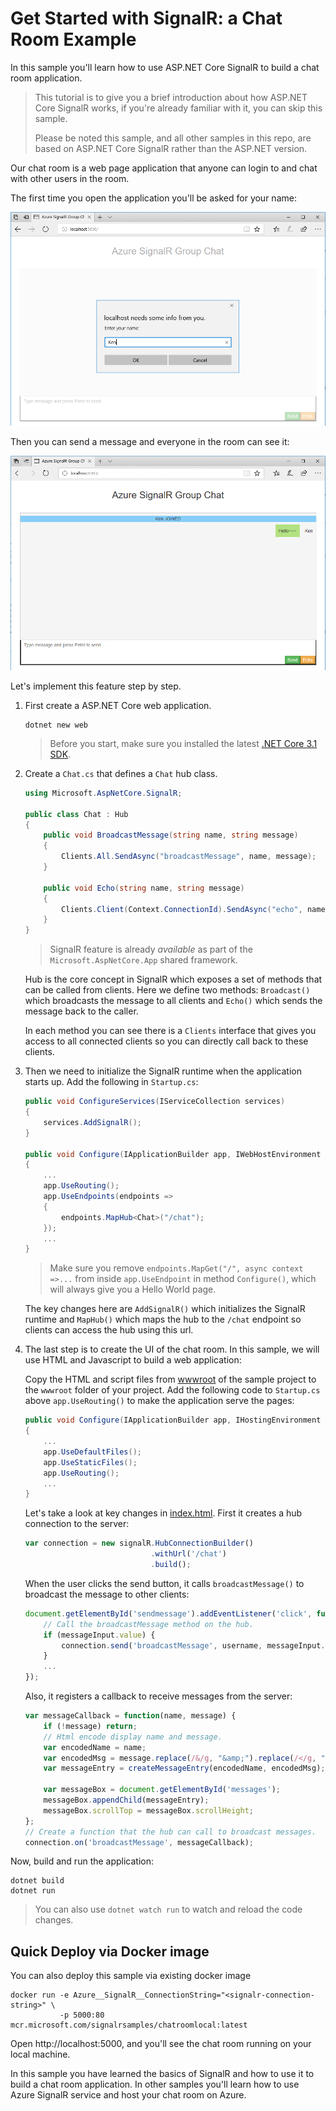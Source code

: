 # Get Started with SignalR: a Chat Room Example

In this sample you'll learn how to use ASP.NET Core SignalR to build a chat room application.

> This tutorial is to give you a brief introduction about how ASP.NET Core SignalR works, if you're already familiar with it, you can skip this sample.
>
> Please be noted this sample, and all other samples in this repo, are based on ASP.NET Core SignalR rather than the ASP.NET version.

Our chat room is a web page application that anyone can login to and chat with other users in the room.

The first time you open the application you'll be asked for your name:

![chat-room-1](../../docs/images/chat-room-1.png)

Then you can send a message and everyone in the room can see it:

![chat-room-2](../../docs/images/chat-room-2.png)

Let's implement this feature step by step.

1.  First create a ASP.NET Core web application.

    ```
    dotnet new web
    ```

    > Before you start, make sure you installed the latest [.NET Core 3.1 SDK](https://dotnet.microsoft.com/download/dotnet-core/3.1).

2.  Create a `Chat.cs` that defines a `Chat` hub class.

    ```cs
    using Microsoft.AspNetCore.SignalR;

    public class Chat : Hub
    {
        public void BroadcastMessage(string name, string message)
        {
            Clients.All.SendAsync("broadcastMessage", name, message);
        }

        public void Echo(string name, string message)
        {
            Clients.Client(Context.ConnectionId).SendAsync("echo", name, message + " (echo from server)");
        }
    }
    ```

    > SignalR feature is already *available* as part of the `Microsoft.AspNetCore.App` shared framework.

    Hub is the core concept in SignalR which exposes a set of methods that can be called from clients. Here we define two methods: `Broadcast()` which broadcasts the message to all clients and `Echo()` which sends the message back to the caller.

    In each method you can see there is a `Clients` interface that gives you access to all connected clients so you can directly call back to these clients.

3.  Then we need to initialize the SignalR runtime when the application starts up. Add the following in `Startup.cs`:

    ```cs
    public void ConfigureServices(IServiceCollection services)
    {
        services.AddSignalR();
    }

    public void Configure(IApplicationBuilder app, IWebHostEnvironment env)
    {
        ...
        app.UseRouting();
        app.UseEndpoints(endpoints =>
        {
            endpoints.MapHub<Chat>("/chat");
        });
        ...
    }
    ```

    > Make sure you remove `endpoints.MapGet("/", async context =>...` from inside `app.UseEndpoint` in method `Configure()`, which will always give you a Hello World page.

    The key changes here are `AddSignalR()` which initializes the SignalR runtime and `MapHub()` which maps the hub to the `/chat` endpoint so clients can access the hub using this url.

4.  The last step is to create the UI of the chat room. In this sample, we will use HTML and Javascript to build a web application:

    Copy the HTML and script files from [wwwroot](wwwroot/) of the sample project to the `wwwroot` folder of your project.
    Add the following code to `Startup.cs` above `app.UseRouting()` to make the application serve the pages:

    ```cs
    public void Configure(IApplicationBuilder app, IHostingEnvironment env)
    {
        ...
        app.UseDefaultFiles();
        app.UseStaticFiles();
        app.UseRouting();
        ...
    }
    ```

    Let's take a look at key changes in [index.html](wwwroot/index.html). First it creates a hub connection to the server:

    ```js
    var connection = new signalR.HubConnectionBuilder()
                                .withUrl('/chat')
                                .build();
    ```

    When the user clicks the send button, it calls `broadcastMessage()` to broadcast the message to other clients:

    ```js
    document.getElementById('sendmessage').addEventListener('click', function (event) {
        // Call the broadcastMessage method on the hub.
        if (messageInput.value) {
            connection.send('broadcastMessage', username, messageInput.value);
        }
        ...
    });
    ```

    Also, it registers a callback to receive messages from the server:

    ```js
    var messageCallback = function(name, message) {
        if (!message) return;
        // Html encode display name and message.
        var encodedName = name;
        var encodedMsg = message.replace(/&/g, "&amp;").replace(/</g, "&lt;").replace(/>/g, "&gt;");
        var messageEntry = createMessageEntry(encodedName, encodedMsg);

        var messageBox = document.getElementById('messages');
        messageBox.appendChild(messageEntry);
        messageBox.scrollTop = messageBox.scrollHeight;
    };
    // Create a function that the hub can call to broadcast messages.
    connection.on('broadcastMessage', messageCallback);
    ```

Now, build and run the application:

```
dotnet build
dotnet run
```

> You can also use `dotnet watch run` to watch and reload the code changes.


## Quick Deploy via Docker image
You can also deploy this sample via existing docker image

```
docker run -e Azure__SignalR__ConnectionString="<signalr-connection-string>" \
           -p 5000:80 mcr.microsoft.com/signalrsamples/chatroomlocal:latest
```

Open http://localhost:5000, and you'll see the chat room running on your local machine.

In this sample you have learned the basics of SignalR and how to use it to build a chat room application.
In other samples you'll learn how to use Azure SignalR service and host your chat room on Azure.

